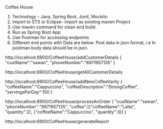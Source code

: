 Coffee House

1. Technology – Java, Spring Boot, Junit, Mockito
2. Import to STS or Eclipse- import as existing maven Project
3. Use maven command for clean and build.
4. Run as Spring Boot App
5. Use Postman for accessing endpoints
6. Different end points with Data are below.
Post data in json format, i.e In postman body data should be in  json.

http://localhost:8900/CoffeeHouse/addCustomerDetails
{
"custName":"sawan",
"phoneNumber":"8971957135"
}


http://localhost:8900/CoffeeHouse/getAllCustomerDetails


http://localhost:8900/CoffeeHouse/addNewCoffeeVarity
{
"coffeeName":"Cappuccino",
"coffeeDescription":"StrongCoffee",
"servingsPerDay":150
}




http://localhost:8900/CoffeeHouse/processAnOrder
{
"custName":"sawan",
"phoneNumber":"8971957135",
"coffee":[{"coffeeName":"Latte",
"quantity":2},
{"coffeeName":"Cappuccino",
"quantity":3}]
}


http://localhost:8900/CoffeeHouse/generateReport



